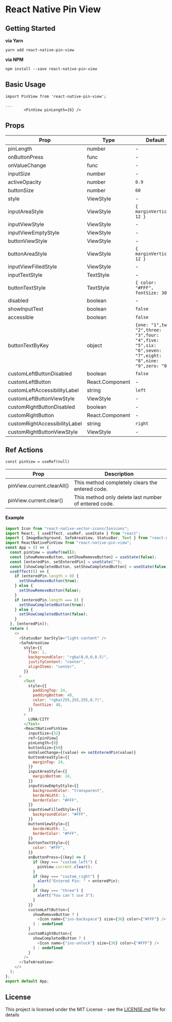 # React Native Pin View

## Getting Started

**via Yarn**

```
yarn add react-native-pin-view
```

**via NPM**

```
npm install --save react-native-pin-view
```

## Basic Usage

```
import PinView from 'react-native-pin-view';

...
        <PinView pinLength={6} />
```

## Props

| Prop                          | Type            | Default                                                                                                  | Required |
| ----------------------------- | --------------- | -------------------------------------------------------------------------------------------------------- | -------- |
| pinLength                     | number          | -                                                                                                        | **Yes**  |
| onButtonPress                 | func            | -                                                                                                        | No       |
| onValueChange                 | func            | -                                                                                                        | No       |
| inputSize                     | number          | -                                                                                                        | No       |
| activeOpacity                 | number          | `0.9`                                                                                                    | No       |
| buttonSize                    | number          | `60`                                                                                                     | No       |
| style                         | ViewStyle       | -                                                                                                        | No       |
| inputAreaStyle                | ViewStyle       | `{ marginVertical: 12 }`                                                                                 | No       |
| inputViewStyle                | ViewStyle       | -                                                                                                        | No       |
| inputViewEmptyStyle           | ViewStyle       | -                                                                                                        | No       |
| buttonViewStyle               | ViewStyle       | -                                                                                                        | No       |
| buttonAreaStyle               | ViewStyle       | `{ marginVertical: 12 }`                                                                                 | No       |
| inputViewFilledStyle          | ViewStyle       | -                                                                                                        | No       |
| inputTextStyle                | TextStyle       | -                                                                                                        | No       |
| buttonTextStyle               | TextStyle       | `{ color: "#FFF", fontSize: 30 }`                                                                        | No       |
| disabled                      | boolean         | -                                                                                                        | No       |
| showInputText                 | boolean         | `false`                                                                                                  | No       |
| accessible                    | boolean         | `false`                                                                                                  | No       |
| buttonTextByKey               | object          | `{one: "1",two: "2",three: "3",four: "4",five: "5",six: "6",seven: "7",eight: "8",nine: "9",zero: "0",}` | No       |
| customLeftButtonDisabled      | boolean         | `false`                                                                                                  | No       |
| customLeftButton              | React.Component | -                                                                                                        | No       |
| customLeftAccessibilityLabel  | string          | `left`                                                                                                   | No       |
| customLeftButtonViewStyle     | ViewStyle       | -                                                                                                        | No       |
| customRightButtonDisabled     | boolean         | -                                                                                                        | No       |
| customRightButton             | React.Component | -                                                                                                        | No       |
| customRightAccessibilityLabel | string          | `right`                                                                                                  | No       |
| customRightButtonViewStyle    | ViewStyle       | -                                                                                                        | No       |

## Ref Actions

`const pinView = useRef(null)`

| Prop                       | Description                                          |
| -------------------------- | ---------------------------------------------------- |
| pinView.current.clearAll() | This method completely clears the entered code.      |
| pinView.current.clear()    | This method only delete last number of entered code. |

#### Example

```javascript
import Icon from "react-native-vector-icons/Ionicons";
import React, { useEffect, useRef, useState } from "react";
import { ImageBackground, SafeAreaView, StatusBar, Text } from "react-native";
import ReactNativePinView from "react-native-pin-view";
const App = () => {
  const pinView = useRef(null);
  const [showRemoveButton, setShowRemoveButton] = useState(false);
  const [enteredPin, setEnteredPin] = useState("");
  const [showCompletedButton, setShowCompletedButton] = useState(false);
  useEffect(() => {
    if (enteredPin.length > 0) {
      setShowRemoveButton(true);
    } else {
      setShowRemoveButton(false);
    }
    if (enteredPin.length === 8) {
      setShowCompletedButton(true);
    } else {
      setShowCompletedButton(false);
    }
  }, [enteredPin]);
  return (
    <>
      <StatusBar barStyle="light-content" />
      <SafeAreaView
        style={{
          flex: 1,
          backgroundColor: "rgba(0,0,0,0.5)",
          justifyContent: "center",
          alignItems: "center",
        }}
      >
        <Text
          style={{
            paddingTop: 24,
            paddingBottom: 48,
            color: "rgba(255,255,255,0.7)",
            fontSize: 48,
          }}
        >
          LUNA/CITY
        </Text>
        <ReactNativePinView
          inputSize={32}
          ref={pinView}
          pinLength={8}
          buttonSize={60}
          onValueChange={(value) => setEnteredPin(value)}
          buttonAreaStyle={{
            marginTop: 24,
          }}
          inputAreaStyle={{
            marginBottom: 24,
          }}
          inputViewEmptyStyle={{
            backgroundColor: "transparent",
            borderWidth: 1,
            borderColor: "#FFF",
          }}
          inputViewFilledStyle={{
            backgroundColor: "#FFF",
          }}
          buttonViewStyle={{
            borderWidth: 1,
            borderColor: "#FFF",
          }}
          buttonTextStyle={{
            color: "#FFF",
          }}
          onButtonPress={(key) => {
            if (key === "custom_left") {
              pinView.current.clear();
            }
            if (key === "custom_right") {
              alert("Entered Pin: " + enteredPin);
            }
            if (key === "three") {
              alert("You can't use 3");
            }
          }}
          customLeftButton={
            showRemoveButton ? (
              <Icon name={"ios-backspace"} size={36} color={"#FFF"} />
            ) : undefined
          }
          customRightButton={
            showCompletedButton ? (
              <Icon name={"ios-unlock"} size={36} color={"#FFF"} />
            ) : undefined
          }
        />
      </SafeAreaView>
    </>
  );
};
export default App;
```

## License

This project is licensed under the MIT License - see the [LICENSE.md](LICENSE.md) file for details

